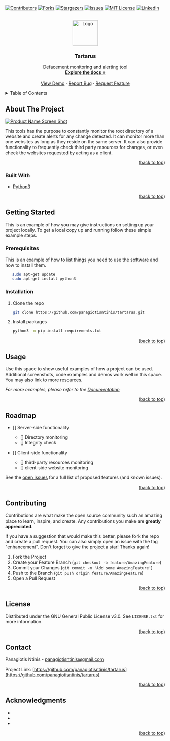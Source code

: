 <div id="top"></div>
<!--
*** Thanks for checking out the Best-README-Template. If you have a suggestion
*** that would make this better, please fork the repo and create a pull request
*** or simply open an issue with the tag "enhancement".
*** Don't forget to give the project a star!
*** Thanks again! Now go create something AMAZING! :D
-->



<!-- PROJECT SHIELDS -->
<!--
*** I'm using markdown "reference style" links for readability.
*** Reference links are enclosed in brackets [ ] instead of parentheses ( ).
*** See the bottom of this document for the declaration of the reference variables
*** for contributors-url, forks-url, etc. This is an optional, concise syntax you may use.
*** https://www.markdownguide.org/basic-syntax/#reference-style-links
-->

[![Contributors][contributors-shield]][contributors-url]
[![Forks][forks-shield]][forks-url]
[![Stargazers][stars-shield]][stars-url]
[![Issues][issues-shield]][issues-url]
[![MIT License][license-shield]][license-url]
[![LinkedIn][linkedin-shield]][linkedin-url]


<!-- PROJECT LOGO -->
<br />
<div align="center">
  <a href="https://github.com/panagiotisntinis/tartarus">
    <img src="images/logo.png" alt="Logo" width="80" height="80">
  </a>

<h3 align="center">Tartarus</h3>

  <p align="center">
    Defacement monitoring and alerting tool
    <br />
    <a href="https://github.com/panagiotisntinis/tartarus"><strong>Explore the docs »</strong></a>
    <br />
    <br />
    <a href="https://github.com/panagiotisntinis/tartarus">View Demo</a>
    ·
    <a href="https://github.com/panagiotisntinis/tartarus/issues">Report Bug</a>
    ·
    <a href="https://github.com/panagiotisntinis/tartarus/issues">Request Feature</a>
  </p>
</div>



<!-- TABLE OF CONTENTS -->
<details>
  <summary>Table of Contents</summary>
  <ol>
    <li>
      <a href="#about-the-project">About The Project</a>
      <ul>
        <li><a href="#built-with">Built With</a></li>
      </ul>
    </li>
    <li>
      <a href="#getting-started">Getting Started</a>
      <ul>
        <li><a href="#prerequisites">Prerequisites</a></li>
        <li><a href="#installation">Installation</a></li>
      </ul>
    </li>
    <li><a href="#usage">Usage</a></li>
    <li><a href="#roadmap">Roadmap</a></li>
    <li><a href="#contributing">Contributing</a></li>
    <li><a href="#license">License</a></li>
    <li><a href="#contact">Contact</a></li>
    <li><a href="#acknowledgments">Acknowledgments</a></li>
  </ol>
</details>



<!-- ABOUT THE PROJECT -->
## About The Project

[![Product Name Screen Shot][product-screenshot]](https://example.com)

This tools has the purpose to constantly monitor the root directory of a website and create alerts for any change detected. It can monitor more than one websites as long as they reside on the same server. It can also provide functionality to frequently check third party resources for changes, or even check the websites requested by acting as a client.

<p align="right">(<a href="#top">back to top</a>)</p>



### Built With

* [Python3](https://www.python.org/)

<p align="right">(<a href="#top">back to top</a>)</p>



<!-- GETTING STARTED -->
## Getting Started

This is an example of how you may give instructions on setting up your project locally.
To get a local copy up and running follow these simple example steps.

### Prerequisites

This is an example of how to list things you need to use the software and how to install them.
  ```sh
     sudo apt-get update
     sudo apt-get install python3
  ```

### Installation

1. Clone the repo
   ```sh
   git clone https://github.com/panagiotisntinis/tartarus.git
   ```
2. Install packages
   ```sh
   python3 -m pip install requirements.txt
   ```

<p align="right">(<a href="#top">back to top</a>)</p>



<!-- USAGE EXAMPLES -->
## Usage

Use this space to show useful examples of how a project can be used. Additional screenshots, code examples and demos work well in this space. You may also link to more resources.

_For more examples, please refer to the [Documentation](https://example.com)_

<p align="right">(<a href="#top">back to top</a>)</p>



<!-- ROADMAP -->
## Roadmap

- [] Server-side functionality
    - [] Directory monitoring
    - [] Integrity check

- [] Client-side functionality
    - [] third-party resources monitoring
    - [] client-side website monitoring

See the [open issues](https://github.com/panagiotisntinis/tartarus/issues) for a full list of proposed features (and known issues).

<p align="right">(<a href="#top">back to top</a>)</p>



<!-- CONTRIBUTING -->
## Contributing

Contributions are what make the open source community such an amazing place to learn, inspire, and create. Any contributions you make are **greatly appreciated**.

If you have a suggestion that would make this better, please fork the repo and create a pull request. You can also simply open an issue with the tag "enhancement".
Don't forget to give the project a star! Thanks again!

1. Fork the Project
2. Create your Feature Branch (`git checkout -b feature/AmazingFeature`)
3. Commit your Changes (`git commit -m 'Add some AmazingFeature'`)
4. Push to the Branch (`git push origin feature/AmazingFeature`)
5. Open a Pull Request

<p align="right">(<a href="#top">back to top</a>)</p>



<!-- LICENSE -->
## License

Distributed under the GNU General Public License v3.0. See `LICENSE.txt` for more information.

<p align="right">(<a href="#top">back to top</a>)</p>



<!-- CONTACT -->
## Contact

Panagiotis Ntinis - panagiotisntinis@gmail.com

Project Link: [https://github.com/panagiotisntinis/tartarus](https://github.com/panagiotisntinis/tartarus)

<p align="right">(<a href="#top">back to top</a>)</p>



<!-- ACKNOWLEDGMENTS -->
## Acknowledgments

* []()
* []()
* []()

<p align="right">(<a href="#top">back to top</a>)</p>



<!-- MARKDOWN LINKS & IMAGES -->
<!-- https://www.markdownguide.org/basic-syntax/#reference-style-links -->
[contributors-shield]: https://img.shields.io/github/contributors/panagiotisntinis/tartarus.svg?style=for-the-badge
[contributors-url]: https://github.com/panagiotisntinis/tartarus/graphs/contributors
[forks-shield]: https://img.shields.io/github/forks/panagiotisntinis/tartarus.svg?style=for-the-badge
[forks-url]: https://github.com/panagiotisntinis/tartarus/network/members
[stars-shield]: https://img.shields.io/github/stars/panagiotisntinis/tartarus.svg?style=for-the-badge
[stars-url]: https://github.com/panagiotisntinis/tartarus/stargazers
[issues-shield]: https://img.shields.io/github/issues/panagiotisntinis/tartarus.svg?style=for-the-badge
[issues-url]: https://github.com/panagiotisntinis/tartarus/issues
[license-shield]: https://img.shields.io/github/license/panagiotisntinis/tartarus.svg?style=for-the-badge
[license-url]: https://github.com/panagiotisntinis/tartarus/blob/master/LICENSE.txt
[linkedin-shield]: https://img.shields.io/badge/-LinkedIn-black.svg?style=for-the-badge&logo=linkedin&colorB=555
[linkedin-url]: https://linkedin.com/in/panagiotisntinis
[product-screenshot]: images/screenshot.png

